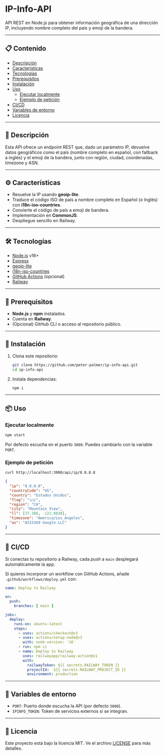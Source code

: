 # IP-Info-API

API REST en Node.js para obtener información geográfica de una dirección IP, incluyendo nombre completo del país y emoji de la bandera.

---

## 📋 Contenido

- [Descripción](#descripción)
- [Características](#características)
- [Tecnologías](#tecnologías)
- [Prerequisitos](#prerequisitos)
- [Instalación](#instalación)
- [Uso](#uso)
  - [Ejecutar localmente](#ejecutar-localmente)
  - [Ejemplo de petición](#ejemplo-de-petición)
- [CI/CD](#cicd)
- [Variables de entorno](#variables-de-entorno)
- [Licencia](#licencia)

---

## 📝 Descripción

Esta API ofrece un endpoint REST que, dado un parámetro IP, devuelve datos geográficos como el país (nombre completo en español, con fallback a inglés) y el emoji de la bandera, junto con región, ciudad, coordenadas, timezone y ASN.

---

## ⚙️ Características

- Resuelve la IP usando **geoip-lite**.
- Traduce el código ISO de país a nombre completo en Español (o Inglés) con **i18n-iso-countries**.
- Convierte el código de país a emoji de bandera.
- Implementación en **CommonJS**.
- Despliegue sencillo en Railway.

---

## 🛠 Tecnologías

- [Node.js](https://nodejs.org) v16+
- [Express](https://expressjs.com)
- [geoip-lite](https://www.npmjs.com/package/geoip-lite)
- [i18n-iso-countries](https://www.npmjs.com/package/i18n-iso-countries)
- [GitHub Actions](https://github.com/features/actions) (opcional)
- [Railway](https://railway.app)

---

## 🚀 Prerequisitos

- **Node.js** y **npm** instalados.
- Cuenta en **Railway**.
- (Opcional) GitHub CLI o acceso al repositorio público.

---

## 🔧 Instalación

1. Clona este repositorio:
   ```bash
   git clone https://github.com/peter-palmer/ip-info-api.git
   cd ip-info-api
   ```
2. Instala dependencias:
   ```bash
   npm i
   ```

---

## 📦 Uso

### Ejecutar localmente

```bash
npm start
```

Por defecto escucha en el puerto `3000`. Puedes cambiarlo con la variable `PORT`.

### Ejemplo de petición

```bash
curl http://localhost:3000/api/ip/8.8.8.8
```

```json
{
  "ip": "8.8.8.8",
  "countryCode": "US",
  "country": "Estados Unidos",
  "flag": "🇺🇸",
  "region": "CA",
  "city": "Mountain View",
  "ll": [37.386, -122.0838],
  "timezone": "America/Los_Angeles",
  "as": "AS15169 Google LLC"
}
```

---

## 🔄 CI/CD

Si conectas tu repositorio a Railway, cada _push_ a `main` desplegará automáticamente la app.

Si quieres incorporar un workflow con GitHub Actions, añade `.github/workflows/deploy.yml` con:

```yaml
name: Deploy to Railway

on:
  push:
    branches: [ main ]

jobs:
  deploy:
    runs-on: ubuntu-latest
    steps:
      - uses: actions/checkout@v3
      - uses: actions/setup-node@v3
        with: node-version: '16'
      - run: npm ci
      - name: Deploy to Railway
        uses: railwayapp/railway-action@v1
        with:
          railwayToken: ${{ secrets.RAILWAY_TOKEN }}
          projectId:  ${{ secrets.RAILWAY_PROJECT_ID }}
          environment: production
```

---

## 🔑 Variables de entorno

- `PORT`: Puerto donde escucha la API (por defecto `3000`).
- `IPINFO_TOKEN`: Token de servicios externos si se integran.

---

## 📄 Licencia

Este proyecto está bajo la licencia MIT. Ve el archivo [LICENSE](LICENSE) para más detalles.
